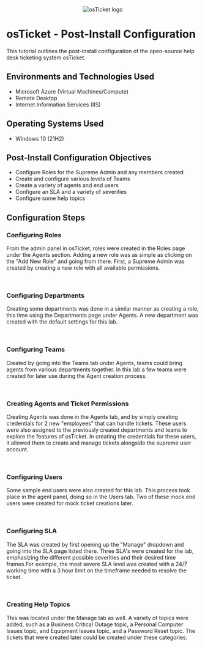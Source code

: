 <p align="center">
<img src="https://i.imgur.com/Clzj7Xs.png" alt="osTicket logo"/>
</p>

<h1>osTicket - Post-Install Configuration</h1>
This tutorial outlines the post-install configuration of the open-source help desk ticketing system osTicket.<br />



<h2>Environments and Technologies Used</h2>

- Microsoft Azure (Virtual Machines/Compute)
- Remote Desktop
- Internet Information Services (IIS)

<h2>Operating Systems Used </h2>

- Windows 10</b> (21H2)

<h2>Post-Install Configuration Objectives</h2>

- Configure Roles for the Supreme Admin and any members created
- Create and configure various levels of Teams
- Create a variety of agents and end users 
- Configure an SLA and a variety of severities 
- Configure some help topics

<h2>Configuration Steps</h2>

### Configuring Roles

From the admin panel in osTicket, roles were created in the Roles page under the Agents section. Adding a new role was as simple as clicking on the "Add New Role" and going from there. First, a Supreme Admin was created by creating a new role with all available permissions.
</p>
<br />

### Configuring Departments

Creating some departments was done in a similar manner as creating a role, this time using the Departments page under Agents. A new department was created with the default settings for this lab.
</p>
<br />

### Configuring Teams

Created by going into the Teams tab under Agents, teams could bring agents from various departments together. In this lab a few teams were created for later use during the Agent creation process.
</p>
<br />

### Creating Agents and Ticket Permissions

Creating Agents  was done in the Agents tab, and by simply creating credentials for 2 new "employees" that can handle tickets. These users were also assigned to the previously created departments and teams to explore the features of osTicket. In creating the credentials for these users, it allowed them to create and manage tickets alongside the supreme user account.
</p>
<br />

### Configuring Users

Some sample end users were also created for this lab. This process took place in the agent panel, doing so in the Users tab. Two of these mock end users were created for mock ticket creations later.
</p>
<br />

### Configuring SLA

The SLA was created by first opening up the "Manage" dropdown and going into the SLA page listed there. Three SLA's were created for the lab, emphasizing the different possible severities and their desired time frames.For example, the most severe SLA level was created with a 24/7 working time with a 3 hour limit on the timeframe needed to resolve the ticket.
</p>
<br />

### Creating Help Topics

This was located under the Manage tab as well. A variety of topics were added, such as a Business Critical Outage topic, a Personal Computer Issues topic, and Equipment Issues topic, and a Password Reset topic. The tickets that were created later could be created under these categories.
</p>
<br />
